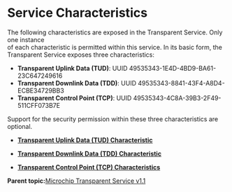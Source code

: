 # Service Characteristics

The following characteristics are exposed in the Transparent Service. Only one instance<br /> of each characteristic is permitted within this service. In its basic form, the<br /> Transparent Service exposes three characteristics:

-   **Transparent Uplink Data \(TUD\)**: UUID 49535343-1E4D-4BD9-BA61-23C647249616
-   **Transparent Downlink Data \(TDD\)**: UUID 49535343-8841-43F4-A8D4-ECBE34729BB3
-   **Transparent Control Point \(TCP\)**: UUID 49535343-4C8A-39B3-2F49-511CFF073B7E

Support for the security permission within these three characteristics are optional.

-   **[Transparent Uplink Data \(TUD\) Characteristic](GUID-3AD21640-C301-427F-BC3B-BA0761ED3344.md)**  

-   **[Transparent Downlink Data \(TDD\) Characteristic](GUID-92525081-BBDA-4587-9D1A-E4455FA0B082.md)**  

-   **[Transparent Control Point \(TCP\) Characteristics](GUID-A3A3A39F-2267-40EF-A32E-EC9EDF69665F.md)**  


**Parent topic:**[Microchip Transparent Service v1.1](GUID-3343772E-C6A4-4195-B8E7-42568CBBDE6F.md)

